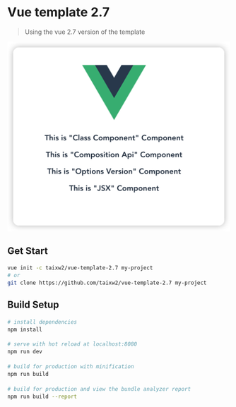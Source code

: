# Vue template 2.7

> Using the vue 2.7 version of the template

![Vue Template 2.7](screenshot.png "Vue Template 2.7")

## Get Start

```bash
vue init -c taixw2/vue-template-2.7 my-project
# or
git clone https://github.com/taixw2/vue-template-2.7 my-project
```

## Build Setup

``` bash
# install dependencies
npm install

# serve with hot reload at localhost:8080
npm run dev

# build for production with minification
npm run build

# build for production and view the bundle analyzer report
npm run build --report
```

